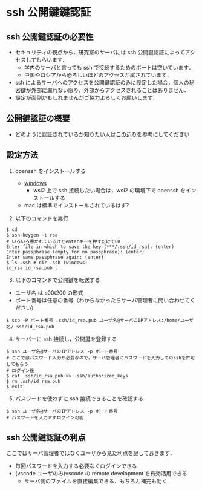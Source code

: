 # ssh 公開鍵鍵認証

## ssh 公開鍵認証の必要性

- セキュリティの観点から，研究室のサーバには ssh 公開鍵認証によってアクセスしてもらいます．
  - 学内のサーバと言っても ssh で接続するためのポートは空いています．
  - 中国やロシアから恐ろしいほどのアクセスが試されています．
- ssh によるサーバへのアクセスを公開鍵認証のみに設定した場合，個人の秘密鍵が外部に漏れない限り，外部からアクセスされることはありません．
- 設定が面倒かもしれませんがご協力よろしくお願いします．

## 公開鍵認証の概要

- どのように認証されているか知りたい人は[この辺り](https://knowledge.sakura.ad.jp/3543/)を参考にしてください

## 設定方法

1. openssh をインストールする

   - [windows](https://docs.microsoft.com/ja-jp/windows-server/administration/openssh/openssh_install_firstuse)
     - wsl2 上で ssh 接続したい場合は，wsl2 の環境下で openssh をインストールする
   - mac は標準でインストールされているはず?

2. 以下のコマンドを実行

```shell-scripts
$ cd
$ ssh-keygen -t rsa
# いろいろ書かれているけどenterキーを押すだけでOK
Enter file in which to save the key (***/.ssh/id_rsa): (enter)
Enter passphrase (empty for no passphrase): (enter)
Enter same passphrase again: (enter)
$ ls .ssh # dir .ssh (windows)
id_rsa id_rsa.pub ...
```

3. 以下のコマンドで公開鍵を転送する

- ユーザ名 は s00t200 の形式
- ポート番号は任意の番号（わからなかったらサーバ管理者に問い合わせてください）

```shell-scripts
$ scp -P ポート番号 .ssh/id_rsa.pub ユーザ名@サーバのIPアドレス:/home/ユーザ名/.ssh/id_rsa.pub
```

4. サーバーに ssh 接続し，公開鍵を登録する

```shell-scripts
$ ssh ユーザ名@サーバのIPアドレス -p ポート番号
# ここではパスワード入力が必要なので，サーバ管理者にパスワードを入力してのsshを許可してもらう
# ログイン後
$ cat .ssh/id_rsa.pub >> .ssh/authorized_keys
$ rm .ssh/id_rsa.pub
$ exit
```

5. パスワードを使わずに ssh 接続できることを確認する

```shell-scripts
$ ssh ユーザ名@サーバのIPアドレス -p ポート番号
# パスワードを入力せずログイン可能
```

## ssh 公開鍵認証の利点

ここではサーバ管理者ではなくユーザから見た利点を記しておきます．

- 毎回パスワードを入力する必要なくログインできる
- (vscode ユーザのみ)vscode の remote development を有効活用できる
  - サーバ側のファイルを直接編集できる．もちろん補完も効く
